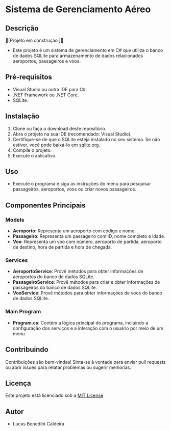 # Sistema de Gerenciamento Aéreo

## Descrição
🚧[Projeto em construção ]🚧
- Este projeto é um sistema de gerenciamento em C# que utiliza o banco de dados SQLite para armazenamento de dados relacionados aeroportos, passageiros e voos.

## Pré-requisitos
- Visual Studio ou outra IDE para C#.
- .NET Framework ou .NET Core.
- SQLite.

## Instalação
1. Clone ou faça o download deste repositório.
2. Abra o projeto na sua IDE (recomendado: Visual Studio).
3. Certifique-se de que o SQLite esteja instalado no seu sistema. Se não estiver, você pode baixá-lo em [sqlite.org](https://sqlite.org/download.html).
4. Compile o projeto.
5. Execute o aplicativo.

## Uso
- Execute o programa e siga as instruções do menu para pesquisar passageiros, aeroportos, voos ou criar novos passageiros.

## Componentes Principais
### Models
- **Aeroporto**: Representa um aeroporto com código e nome.
- **Passageiro**: Representa um passageiro com ID, nome completo e idade.
- **Voo**: Representa um voo com número, aeroporto de partida, aeroporto de destino, hora de partida e hora de chegada.

### Services
- **AeroportoService**: Provê métodos para obter informações de aeroportos do banco de dados SQLite.
- **PassageiroService**: Provê métodos para criar e obter informações de passageiros do banco de dados SQLite.
- **VooService**: Provê métodos para obter informações de voos do banco de dados SQLite.

### Main Program
- **Program.cs**: Contém a lógica principal do programa, incluindo a configuração dos serviços e a interação com o usuário por meio de um menu.

## Contribuindo
Contribuições são bem-vindas! Sinta-se à vontade para enviar pull requests ou abrir issues para relatar problemas ou sugerir melhorias.

## Licença
Este projeto está licenciado sob a [MIT License](LICENSE).

## Autor
- Lucas Benediht Caldeira
